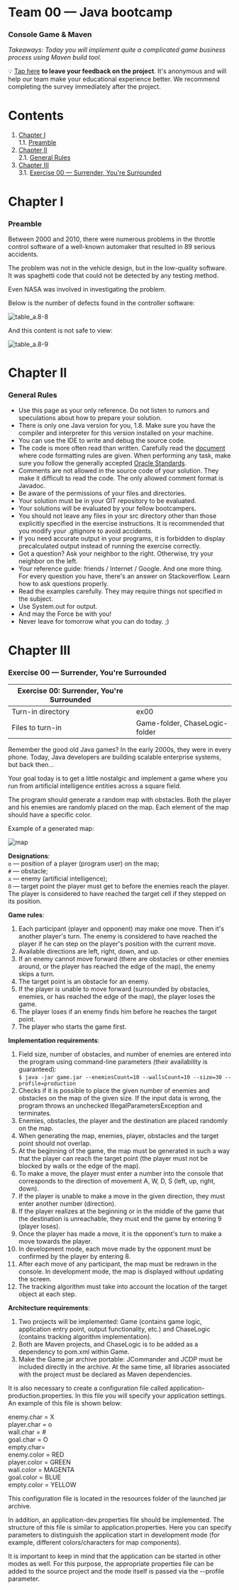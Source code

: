 # Team 00 — Java bootcamp
### Console Game & Maven

*Takeaways: Today you will implement quite a complicated game business process using Maven build tool.*

💡 [Tap here](https://new.oprosso.net/p/4cb31ec3f47a4596bc758ea1861fb624) **to leave your feedback on the project**. It's anonymous and will help our team make your educational experience better. We recommend completing the survey immediately after the project.

# Contents
1. [Chapter I](#chapter-i) \
	1.1. [Preamble](#preamble)
2. [Chapter II](#chapter-ii) \
	2.1. [General Rules](#general-rules)
3. [Chapter III](#chapter-iii) \
	3.1. [Exercise 00 — Surrender, You're Surrounded](#exercise-00-surrender-youre-surrounded)


# Chapter I 
### Preamble
Between 2000 and 2010, there were numerous problems in the throttle control software of a well-known automaker that resulted in 89 serious accidents.

The problem was not in the vehicle design, but in the low-quality software. It was spaghetti code that could not be detected by any testing method. 

Even NASA was involved in investigating the problem. 

Below is the number of defects found in the controller software:

![table_a.8-8](misc/images/table_a.8-8.png)

And this content is not safe to view:

![table_a.8-9](misc/images/table_a.8-9.png)

# Chapter II
### General Rules
- Use this page as your only reference. Do not listen to rumors and speculations about how to prepare your solution.
- There is only one Java version for you, 1.8. Make sure you have the compiler and interpreter for this version installed on your machine.
- You can use the IDE to write and debug the source code.
- The code is more often read than written. Carefully read the [document](https://www.oracle.com/technetwork/java/codeconventions-150003.pdf) where code formatting rules are given. When performing any task, make sure you follow the generally accepted [Oracle Standards](https://www.oracle.com/java/technologies/javase/codeconventions-namingconventions.html).
- Comments are not allowed in the source code of your solution. They make it difficult to read the code. The only allowed comment format is Javadoc.
- Be aware of the permissions of your files and directories.
- Your solution must be in your GIT repository to be evaluated.
- Your solutions will be evaluated by your fellow bootcampers.
- You should not leave any files in your src directory other than those explicitly specified in the exercise instructions. It is recommended that you modify your .gitignore to avoid accidents.
- If you need accurate output in your programs, it is forbidden to display precalculated output instead of running the exercise correctly.
- Got a question? Ask your neighbor to the right. Otherwise, try your neighbor on the left.
- Your reference guide: friends / Internet / Google. And one more thing. For every question you have, there's an answer on Stackoverflow. Learn how to ask questions properly.
- Read the examples carefully. They may require things not specified in the subject.
- Use System.out for output.
- And may the Force be with you!
- Never leave for tomorrow what you can do today. ;)

# Chapter III
### Exercise 00 — Surrender, You're Surrounded

| Exercise 00: Surrender, You're Surrounded | |
| ------ | ------ |
| Turn-in directory | ex00 |
| Files to turn-in | Game-folder, ChaseLogic-folder |

Remember the good old Java games? In the early 2000s, they were in every phone. Today, Java developers are building scalable enterprise systems, but back then... 

Your goal today is to get a little nostalgic and implement a game where you run from artificial intelligence entities across a square field. 

The program should generate a random map with obstacles. Both the player and his enemies are randomly placed on the map. Each element of the map should have a specific color.

Example of a generated map:

![map](misc/images/map.png)

**Designations**: <br>
`o` — position of a player (program user) on the map;<br>
`#` — obstacle;<br>
`x` — enemy (artificial intelligence);<br>
`O` — target point the player must get to before the enemies reach the player. The player is considered to have reached the target cell if they stepped on its position.

**Game rules**:
1. Each participant (player and opponent) may make one move. Then it's another player's turn. The enemy is considered to have reached the player if he can step on the player's position with the current move.
2. Available directions are left, right, down, and up.
3. If an enemy cannot move forward (there are obstacles or other enemies around, or the player has reached the edge of the map), the enemy skips a turn.
4. The target point is an obstacle for an enemy.
5. If the player is unable to move forward (surrounded by obstacles, enemies, or has reached the edge of the map), the player loses the game.
6. The player loses if an enemy finds him before he reaches the target point.
7. The player who starts the game first.

**Implementation requirements**:
1. Field size, number of obstacles, and number of enemies are entered into the program using command-line parameters (their availability is guaranteed):<br>
`$ java -jar game.jar --enemiesCount=10 --wallsCount=10 --size=30 --profile=production`
2. Checks if it is possible to place the given number of enemies and obstacles on the map of the given size. If the input data is wrong, the program throws an unchecked IllegalParametersException and terminates.
3. Enemies, obstacles, the player and the destination are placed randomly on the map. 
4. When generating the map, enemies, player, obstacles and the target point should not overlap.
5. At the beginning of the game, the map must be generated in such a way that the player can reach the target point (the player must not be blocked by walls or the edge of the map).
6. To make a move, the player must enter a number into the console that corresponds to the direction of movement A, W, D, S (left, up, right, down).
7. If the player is unable to make a move in the given direction, they must enter another number (direction).
8. If the player realizes at the beginning or in the middle of the game that the destination is unreachable, they must end the game by entering 9 (player loses).
9. Once the player has made a move, it is the opponent's turn to make a move towards the player. 
10. In development mode, each move made by the opponent must be confirmed by the player by entering 8.
11. After each move of any participant, the map must be redrawn in the console. In development mode, the map is displayed without updating the screen.
12. The tracking algorithm must take into account the location of the target object at each step.

**Architecture requirements**:
1. Two projects will be implemented: Game (contains game logic, application entry point, output functionality, etc.) and ChaseLogic (contains tracking algorithm implementation).
2. Both are Maven projects, and ChaseLogic is to be added as a dependency to pom.xml within Game.
3. Make the Game.jar archive portable:  JCommander and JCDP must be included directly in the archive. At the same time, all libraries associated with the project must be declared as Maven dependencies.

It is also necessary to create a configuration file called application-production.properties. In this file you will specify your application settings. An example of this file is shown below:

enemy.char = X <br>
player.char = o <br>
wall.char = \# <br>
goal.char = O <br>
empty.char= <br>
enemy.color = RED <br>
player.color = GREEN <br>
wall.color = MAGENTA <br>
goal.color = BLUE <br>
empty.color = YELLOW

This configuration file is located in the resources folder of the launched jar archive.

In addition, an application-dev.properties file should be implemented. The structure of this file is similar to application.properties. Here you can specify parameters to distinguish the application start in development mode (for example, different colors/characters for map components).

It is important to keep in mind that the application can be started in other modes as well. For this purpose, the appropriate properties file can be added to the source project and the mode itself is passed via the --profile parameter.
